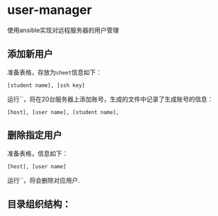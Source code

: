# user-manager

使用ansible实现对远程服务器的用户管理

## 添加新用户

准备表格，存放为`sheet`信息如下：

```
[student name], [ssh key]
```

运行``，将在20台服务器上添加账号，生成的文件中记录了生成账号的信息：

```
[host], [user name], [student name], 
```

## 删除指定用户

准备表格，信息如下：

```
[host], [user name]
```

运行``，将会删除对应用户.


## 目录组织结构：

